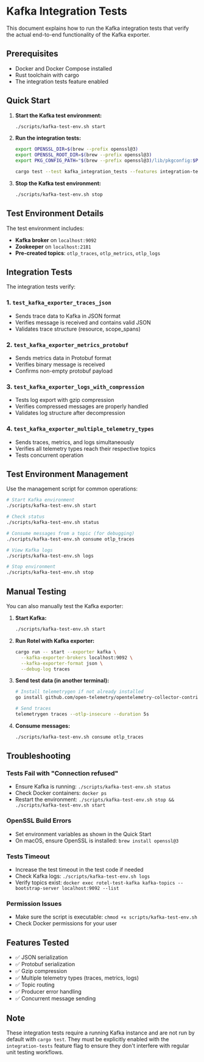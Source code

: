 # Kafka Integration Tests

This document explains how to run the Kafka integration tests that verify the actual end-to-end functionality of the Kafka exporter.

## Prerequisites

- Docker and Docker Compose installed
- Rust toolchain with cargo
- The integration tests feature enabled

## Quick Start

1. **Start the Kafka test environment:**
   ```bash
   ./scripts/kafka-test-env.sh start
   ```

2. **Run the integration tests:**
   ```bash
   export OPENSSL_DIR=$(brew --prefix openssl@3)
   export OPENSSL_ROOT_DIR=$(brew --prefix openssl@3)
   export PKG_CONFIG_PATH="$(brew --prefix openssl@3)/lib/pkgconfig:$PKG_CONFIG_PATH"
   
   cargo test --test kafka_integration_tests --features integration-tests
   ```

3. **Stop the Kafka test environment:**
   ```bash
   ./scripts/kafka-test-env.sh stop
   ```

## Test Environment Details

The test environment includes:
- **Kafka broker** on `localhost:9092`
- **Zookeeper** on `localhost:2181`
- **Pre-created topics**: `otlp_traces`, `otlp_metrics`, `otlp_logs`

## Integration Tests

The integration tests verify:

### 1. `test_kafka_exporter_traces_json`
- Sends trace data to Kafka in JSON format
- Verifies message is received and contains valid JSON
- Validates trace structure (resource, scope_spans)

### 2. `test_kafka_exporter_metrics_protobuf`
- Sends metrics data in Protobuf format
- Verifies binary message is received
- Confirms non-empty protobuf payload

### 3. `test_kafka_exporter_logs_with_compression`
- Tests log export with gzip compression
- Verifies compressed messages are properly handled
- Validates log structure after decompression

### 4. `test_kafka_exporter_multiple_telemetry_types`
- Sends traces, metrics, and logs simultaneously
- Verifies all telemetry types reach their respective topics
- Tests concurrent operation

## Test Environment Management

Use the management script for common operations:

```bash
# Start Kafka environment
./scripts/kafka-test-env.sh start

# Check status
./scripts/kafka-test-env.sh status

# Consume messages from a topic (for debugging)
./scripts/kafka-test-env.sh consume otlp_traces

# View Kafka logs
./scripts/kafka-test-env.sh logs

# Stop environment
./scripts/kafka-test-env.sh stop
```

## Manual Testing

You can also manually test the Kafka exporter:

1. **Start Kafka:**
   ```bash
   ./scripts/kafka-test-env.sh start
   ```

2. **Run Rotel with Kafka exporter:**
   ```bash
   cargo run -- start --exporter kafka \
     --kafka-exporter-brokers localhost:9092 \
     --kafka-exporter-format json \
     --debug-log traces
   ```

3. **Send test data (in another terminal):**
   ```bash
   # Install telemetrygen if not already installed
   go install github.com/open-telemetry/opentelemetry-collector-contrib/cmd/telemetrygen@latest
   
   # Send traces
   telemetrygen traces --otlp-insecure --duration 5s
   ```

4. **Consume messages:**
   ```bash
   ./scripts/kafka-test-env.sh consume otlp_traces
   ```

## Troubleshooting

### Tests Fail with "Connection refused"
- Ensure Kafka is running: `./scripts/kafka-test-env.sh status`
- Check Docker containers: `docker ps`
- Restart the environment: `./scripts/kafka-test-env.sh stop && ./scripts/kafka-test-env.sh start`

### OpenSSL Build Errors
- Set environment variables as shown in the Quick Start
- On macOS, ensure OpenSSL is installed: `brew install openssl@3`

### Tests Timeout
- Increase the test timeout in the test code if needed
- Check Kafka logs: `./scripts/kafka-test-env.sh logs`
- Verify topics exist: `docker exec rotel-test-kafka kafka-topics --bootstrap-server localhost:9092 --list`

### Permission Issues
- Make sure the script is executable: `chmod +x scripts/kafka-test-env.sh`
- Check Docker permissions for your user

## Features Tested

- ✅ JSON serialization
- ✅ Protobuf serialization  
- ✅ Gzip compression
- ✅ Multiple telemetry types (traces, metrics, logs)
- ✅ Topic routing
- ✅ Producer error handling
- ✅ Concurrent message sending

## Note

These integration tests require a running Kafka instance and are not run by default with `cargo test`. They must be explicitly enabled with the `integration-tests` feature flag to ensure they don't interfere with regular unit testing workflows.